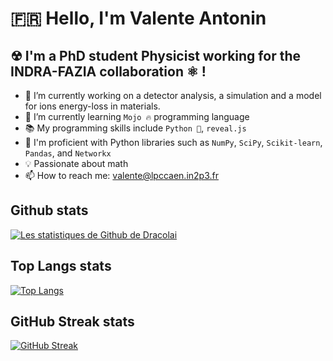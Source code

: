 # 🇫🇷 Hello, I'm Valente Antonin 

## ☢ I'm a PhD student Physicist working for the INDRA-FAZIA collaboration ⚛ !

- 🔭 I’m currently working on a detector analysis, a simulation and a model for ions energy-loss in materials.
- 🌱 I’m currently learning `Mojo 🔥` programming language
- 📚 My programming skills include `Python 🐍`, `reveal.js`
- 🧪 I'm proficient with Python libraries such as `NumPy`, `SciPy`, `Scikit-learn`, `Pandas`, and `Networkx`
- 💡 Passionate about math
- 📫 How to reach me: valente@lpccaen.in2p3.fr
  
## Github stats

[![Les statistiques de Github de Dracolai](https://github-readme-stats.vercel.app/api?username=Dracolai&show_icons=true&theme=radical)](https://github.com/votre_nom_utilisateur/github-readme-stats)

## Top Langs stats

[![Top Langs](https://github-readme-stats.vercel.app/api/top-langs/?username=Dracolai&layout=compact&theme=radical)](https://github.com/your_username/github-readme-stats)

## GitHub Streak stats
[![GitHub Streak](https://github-readme-streak-stats.herokuapp.com/?user=your_username&theme=radical)](https://github.com/your_username/github-readme-streak-stats)

